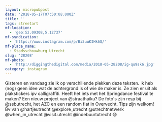 ```yaml
---
layout: micropubpost
date: '2018-05-17T07:50:08.000Z'
title: ''
tags: streetart
mf-location:
  - 'geo:52.09308,5.12737'
mf-syndication:
  - 'https://www.instagram.com/p/Bi3uuKIHk6Q/'
mf-place_name:
  - Stadsschouwburg Utrecht
slug: '28208'
mf-photo:
  - 'http://diggingthedigital.com/media/2018-05-28208/ig-qu9sk6.jpg'
category: instagram
---
```

Gisteren en vandaag zie ik op verschillende plekken deze teksten. Ik heb (nog) geen idee wat de achtergrond is of wie de maker is. Ze zien er uit als plakstickers ipv calligraffiti. Heeft het iets met het Springdance festival te maken? Een nieuw project van @straathaiku? De foto&#39;s zijn resp bij @ssbutrecht, het AZC en een random flat in Overvecht. Tips zijn welkom! Bv van @hartjeutrecht @explore_utrecht @utrechtnetwerk @when_in_utrecht @visit.utrecht @indebuurtutrecht 😄
